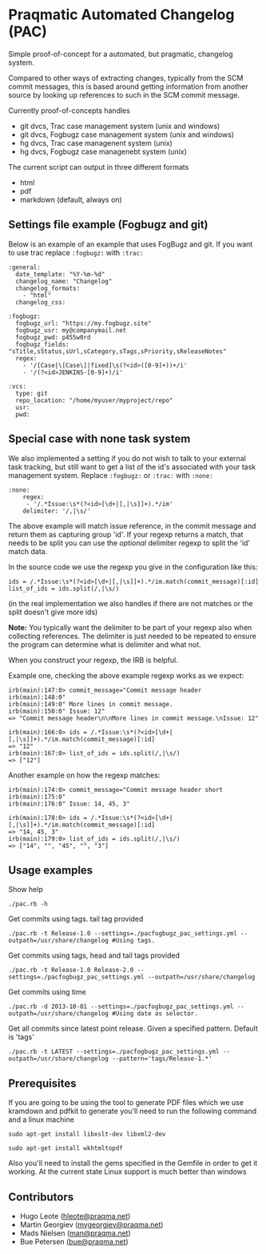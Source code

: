# Praqmatic Automated Changelog (PAC)

Simple proof-of-concept for a automated, but pragmatic, changelog system.

Compared to other ways of extracting changes, typically from the SCM commit messages, this is based around getting information from another source by looking up references to such in the SCM commit message.

Currently proof-of-concepts handles

* git dvcs, Trac case management system (unix and windows)
* git dvcs, Fogbugz case management system (unix and windows)
* hg dvcs, Trac case managenent system (unix)
* hg dvcs, Fogbugz case managenebt system (unix)

The current script can output in three different formats

* html
* pdf
* markdown (default, always on)

## Settings file example (Fogbugz and git)

Below is an example of an example that uses FogBugz and git. If you want to use trac replace `:fogbugz:` with `:trac:`

    :general:
      date_template: "%Y-%m-%d"
      changelog_name: "Changelog"
      changelog_formats:
        - "html"
      changelog_css:
    
    :fogbugz:
      fogbugz_url: "https://my.fogbugz.site"
      fogbugz_usr: my@companymail.net
      fogbugz_pwd: p455w0rd
      fogbugz_fields: "sTitle,sStatus,sUrl,sCategory,sTags,sPriority,sReleaseNotes"
      regex:
    	- '/[Case|\[Case\]|fixed]\s(?<id>([0-9]+))+/i'
    	- '/(?<id>JENKINS-[0-9]+)/i'
    
    :vcs:
      type: git
      repo_location: "/home/myuser/myproject/repo"
      usr:
      pwd:

## Special case with none task system

We also implemented a setting if you do not wish to talk to your external task tracking, but still want to get a list of the id's associated with your task management system. Replace
`:fogbugz:` or `:trac:` with `:none:`

	:none:
		regex:
		 - '/.*Issue:\s*(?<id>[\d+|[,|\s]]+).*/im'
		delimiter: '/,|\s/'

The above example will match issue reference, in the commit message and return them as capturing group 'id'. If your regexp returns a match, that needs to be split you can use the _optional_ delimiter regexp to split the 'id' match data.

In the source code we use the regexp you give in the configuration like this:

	ids = /.*Issue:\s*(?<id>[\d+|[,|\s]]+).*/im.match(commit_message)[:id]
	list_of_ids = ids.split(/,|\s/)

(in the real implementation we also handles if there are not matches or the split doesn't give more ids)

__Note:__ You typically want the delimiter to be part of your regexp also when collecting references. The delimiter is just needed to be repeated to ensure the program can determine what is delimiter and what not.

When you construct your regexp, the IRB is helpful. 

Example one, checking the above example regexp works as we expect:

	irb(main):147:0> commit_message="Commit message header
	irb(main):148:0" 
	irb(main):149:0" More lines in commit message.
	irb(main):150:0" Issue: 12"
	=> "Commit message header\n\nMore lines in commit message.\nIssue: 12"
	
	irb(main):166:0> ids = /.*Issue:\s*(?<id>[\d+|[,|\s]]+).*/im.match(commit_message)[:id]
	=> "12"
	irb(main):167:0> list_of_ids = ids.split(/,|\s/)
	=> ["12"]

Another example on how the regexp matches:

	irb(main):174:0> commit_message="Commit message header short
	irb(main):175:0" 
	irb(main):176:0" Issue: 14, 45, 3"
	
	irb(main):178:0> ids = /.*Issue:\s*(?<id>[\d+|[,|\s]]+).*/im.match(commit_message)[:id]
	=> "14, 45, 3"
	irb(main):179:0> list_of_ids = ids.split(/,|\s/)
	=> ["14", "", "45", "", "3"]
	

	

## Usage examples
Show help

    ./pac.rb -h
    
Get commits using tags. tail tag provided

    ./pac.rb -t Release-1.0 --settings=./pacfogbugz_pac_settings.yml --outpath=/usr/share/changelog #Using tags.

Get commits using tags, head and tail tags provided

    ./pac.rb -t Release-1.0 Release-2.0 --settings=./pacfogbugz_pac_settings.yml --outpath=/usr/share/changelog

Get commits using time

    ./pac.rb -d 2013-10-01 --settings=./pacfogbugz_pac_settings.yml --outpath=/usr/share/changelog #Using date as selector.
    
Get all commits since latest point release. Given a specified pattern. Default is 'tags'

	./pac.rb -t LATEST --settings=./pacfogbugz_pac_settings.yml --outpath=/usr/share/changelog --pattern='tags/Release-1.*'

## Prerequisites
If you are going to be using the tool to generate PDF files which we use kramdown and pdfkit to generate you'll need to run the following command and a linux machine

`sudo apt-get install libxslt-dev libxml2-dev`

`sudo apt-get install wkhtmltopdf`


Also you'll need to install the gems specified in the Gemfile in order to get it working. At the current state Linux support is much better than windows

## Contributors
* Hugo Leote (hleote@praqma.net)
* Martin Georgiev (mvgeorgiev@praqma.net)
* Mads Nielsen (man@praqma.net)
* Bue Petersen (bue@praqma.net)
